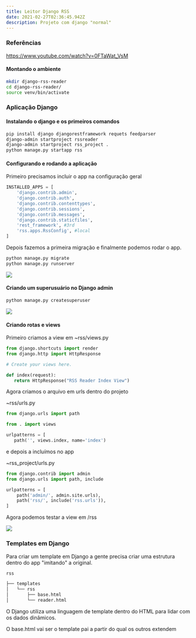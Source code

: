 ```yaml
---
title: Leitor Django RSS
date: 2021-02-27T02:36:45.942Z
description: Projeto com django "normal"
---
```

### Referências

https://www.youtube.com/watch?v=0FTaWat_VsM

#### Montando o ambiente

```bash
mkdir django-rss-reader
cd django-rss-reader/
source venv/bin/activate
```

### Aplicação Django

#### Instalando o django e os primeiros comandos

```bash
pip install django djangorestframework requets feedparser
django-admin startproject rssreader
django-admin startproject rss_project .
python manage.py startapp rss
```

#### Configurando e rodando a aplicação

Primeiro precisamos incluir o app na configuração geral

````python
INSTALLED_APPS = [
    'django.contrib.admin',
    'django.contrib.auth',
    'django.contrib.contenttypes',
    'django.contrib.sessions',
    'django.contrib.messages',
    'django.contrib.staticfiles',
    'rest_framework', #3rd
    'rss.apps.RssConfig', #local
]

````

Depois fazemos a primeira migração e finalmente podemos rodar o app.

```bash
python manage.py migrate
python manage.py runserver
```

![](/img/screenshot-from-2021-02-26-23-57-21.png)

#### Criando um superusuário no Django admin

```bash
python manage.py createsuperuser
```

![](/img/screenshot-from-2021-02-27-00-03-30.png)

#### Criando rotas e views

Primeiro criamos a view em  ~rss/views.py

```python
from django.shortcuts import render
from django.http import HttpResponse

# Create your views here.

def index(request):
   return HttpResponse("RSS Reader Index View")
```

Agora criamos o arquivo em urls dentro do projeto

~rss/urls.py

```python
from django.urls import path

from . import views

urlpatterns = [
   path('', views.index, name='index')
```

e depois a incluímos no app

~rss_project/urls.py

```python
from django.contrib import admin
from django.urls import path, include

urlpatterns = [
    path('admin/', admin.site.urls),
    path('rss/', include('rss.urls')),
]
```

Agora podemos testar a view em /rss

![](/img/screenshot-from-2021-02-27-00-19-02.png)

### Templates em Django

Para criar um template em Django a gente precisa criar uma estrutura dentro do app "imitando" a original.

```bash
rss

├── templates
│   └── rss
│       ├── base.html
│       └── reader.html
```

O Django utiliza uma linguagem de template dentro do HTML para lidar com os dados dinâmicos.

O base.html vai ser o template pai a partir do qual os outros extendem

```HTML

```